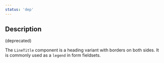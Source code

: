 ```yaml
---
status: 'dep'
---
```


## Description

(deprecated)

The `LineTitle` component is a heading variant with borders on both sides. It is commonly used as a `legend` in form fieldsets.
